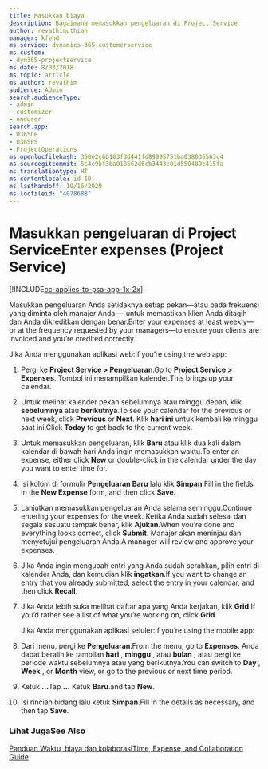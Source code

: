 ```yaml
---
title: Masukkan biaya
description: Bagaimana memasukkan pengeluaran di Project Service
author: revathimuthiah
manager: kfend
ms.service: dynamics-365-customerservice
ms.custom:
- dyn365-projectservice
ms.date: 8/03/2018
ms.topic: article
ms.author: revathim
audience: Admin
search.audienceType:
- admin
- customizer
- enduser
search.app:
- D365CE
- D365PS
- ProjectOperations
ms.openlocfilehash: 360e2c6b103f3d441fd89995751ba038036563c4
ms.sourcegitcommit: 5c4c9bf3ba018562d6cb3443c01d550489c415fa
ms.translationtype: HT
ms.contentlocale: id-ID
ms.lasthandoff: 10/16/2020
ms.locfileid: "4078688"
---
```

# <a name="enter-expenses-project-service"></a><span data-ttu-id="66bc7-103">Masukkan pengeluaran di Project Service</span><span class="sxs-lookup"><span data-stu-id="66bc7-103">Enter expenses (Project Service)</span></span>

[!INCLUDE[cc-applies-to-psa-app-1x-2x](../includes/cc-applies-to-psa-app-1x-2x.md)]

<span data-ttu-id="66bc7-104">Masukkan pengeluaran Anda setidaknya setiap pekan—atau pada frekuensi yang diminta oleh manajer Anda — untuk memastikan klien Anda ditagih dan Anda dikreditkan dengan benar.</span><span class="sxs-lookup"><span data-stu-id="66bc7-104">Enter your expenses at least weekly—or at the frequency requested by your managers—to ensure your clients are invoiced and you’re credited correctly.</span></span>  
  
 <span data-ttu-id="66bc7-105">Jika Anda menggunakan aplikasi web:</span><span class="sxs-lookup"><span data-stu-id="66bc7-105">If you’re using the web app:</span></span>  
  
1. <span data-ttu-id="66bc7-106">Pergi ke **Project Service > Pengeluaran**.</span><span class="sxs-lookup"><span data-stu-id="66bc7-106">Go to **Project Service > Expenses**.</span></span> <span data-ttu-id="66bc7-107">Tombol ini menampilkan kalender.</span><span class="sxs-lookup"><span data-stu-id="66bc7-107">This brings up your calendar.</span></span>  
  
2. <span data-ttu-id="66bc7-108">Untuk melihat kalender pekan sebelumnya atau minggu depan, klik **sebelumnya** atau **berikutnya**.</span><span class="sxs-lookup"><span data-stu-id="66bc7-108">To see your calendar for the previous or next week, click **Previous** or **Next**.</span></span> <span data-ttu-id="66bc7-109">Klik **hari ini** untuk kembali ke minggu saat ini.</span><span class="sxs-lookup"><span data-stu-id="66bc7-109">Click **Today** to get back to the current week.</span></span>  
  
3. <span data-ttu-id="66bc7-110">Untuk memasukkan pengeluaran, klik **Baru** atau klik dua kali dalam kalendar di bawah hari Anda ingin memasukkan waktu.</span><span class="sxs-lookup"><span data-stu-id="66bc7-110">To enter an expense, either click **New** or double-click in the calendar under the day you want to enter time for.</span></span>  
  
4. <span data-ttu-id="66bc7-111">Isi kolom di formulir **Pengeluaran Baru** lalu klik **Simpan**.</span><span class="sxs-lookup"><span data-stu-id="66bc7-111">Fill in the fields in the **New Expense** form, and then click **Save**.</span></span>  
  
5. <span data-ttu-id="66bc7-112">Lanjutkan memasukkan pengeluaran Anda selama seminggu.</span><span class="sxs-lookup"><span data-stu-id="66bc7-112">Continue entering your expenses for the week.</span></span> <span data-ttu-id="66bc7-113">Ketika Anda sudah selesai dan segala sesuatu tampak benar, klik **Ajukan**.</span><span class="sxs-lookup"><span data-stu-id="66bc7-113">When you’re done and everything looks correct, click **Submit**.</span></span> <span data-ttu-id="66bc7-114">Manajer akan meninjau dan menyetujui pengeluaran Anda.</span><span class="sxs-lookup"><span data-stu-id="66bc7-114">A manager will review and approve your expenses.</span></span>  
  
6. <span data-ttu-id="66bc7-115">Jika Anda ingin mengubah entri yang Anda sudah serahkan, pilih entri di kalender Anda, dan kemudian klik **ingatkan**.</span><span class="sxs-lookup"><span data-stu-id="66bc7-115">If you want to change an entry that you already submitted, select the entry in your calendar, and then click **Recall**.</span></span>  
  
7. <span data-ttu-id="66bc7-116">Jika Anda lebih suka melihat daftar apa yang Anda kerjakan, klik **Grid**.</span><span class="sxs-lookup"><span data-stu-id="66bc7-116">If you’d rather see a list of what you’re working on, click **Grid**.</span></span>  
  
   <span data-ttu-id="66bc7-117">Jika Anda menggunakan aplikasi seluler:</span><span class="sxs-lookup"><span data-stu-id="66bc7-117">If you’re using the mobile app:</span></span>  
  
8. <span data-ttu-id="66bc7-118">Dari menu, pergi ke **Pengeluaran**.</span><span class="sxs-lookup"><span data-stu-id="66bc7-118">From the menu, go to **Expenses**.</span></span>     <span data-ttu-id="66bc7-119">Anda dapat beralih ke tampilan **hari** , **minggu** , atau **bulan** , atau pergi ke periode waktu sebelumnya atau yang berikutnya.</span><span class="sxs-lookup"><span data-stu-id="66bc7-119">You can switch to **Day** , **Week** , or **Month** view, or go to the previous or next time period.</span></span>  
  
9. <span data-ttu-id="66bc7-120">Ketuk **…**</span><span class="sxs-lookup"><span data-stu-id="66bc7-120">Tap **…**</span></span> <span data-ttu-id="66bc7-121">Ketuk **Baru**.</span><span class="sxs-lookup"><span data-stu-id="66bc7-121">and tap **New**.</span></span>  
  
10. <span data-ttu-id="66bc7-122">Isi rincian bidang lalu ketuk **Simpan**.</span><span class="sxs-lookup"><span data-stu-id="66bc7-122">Fill in the details as necessary, and then tap **Save**.</span></span>  
  
### <a name="see-also"></a><span data-ttu-id="66bc7-123">Lihat Juga</span><span class="sxs-lookup"><span data-stu-id="66bc7-123">See Also</span></span>  
 [<span data-ttu-id="66bc7-124">Panduan Waktu, biaya dan kolaborasi</span><span class="sxs-lookup"><span data-stu-id="66bc7-124">Time, Expense, and Collaboration Guide</span></span>](../psa/time-expense-collaboration-guide.md)
